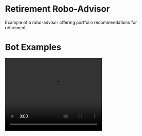# Retirement Robo-Advisor

Example of a robo-advisor offering portfolio recommendations for retirement.

# Bot Examples

<video width="320" height="240" controls>
  <source src="media/bot_1.mp4" type="video/mp4">
</video>
